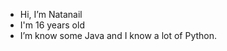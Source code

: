 - Hi, I’m Natanail
- I'm 16 years old
- I’m know some Java and I know a lot of Python.

<!---
NatanailM/NatanailM is a ✨ special ✨ repository because its `README.md` (this file) appears on your GitHub profile.
You can click the Preview link to take a look at your changes.
--->
